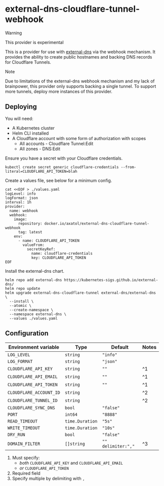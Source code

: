 # external-dns-cloudflare-tunnel-webhook

> [!WARNING]
> This provider is experimental

This is a provider for use with [external-dns](https://github.com/kubernetes-sigs/external-dns) via the webhook mechanism. It provides the ability to create public hostnames and backing DNS records for Cloudflare Tunnels.

> [!NOTE]
> Due to limitations of the external-dns webhook mechanism and my lack of brainpower, this provider only supports backing a single tunnel. To support more tunnels, deploy more instances of this provider.

## Deploying

You will need:

- A Kubernetes cluster
- Helm CLI installed
- A Cloudflare account with some form of authorization with scopes
  - All accounts - Cloudflare Tunnel:Edit
  - All zones - DNS:Edit

Ensure you have a secret with your Cloudflare credentials.

```shell
kubectl create secret generic cloudflare-credentials --from-literal=CLOUDFLARE_API_TOKEN=blah
```

Create a values file, see below for a minimum config.

```shell
cat <<EOF > ./values.yaml
logLevel: info
logFormat: json
interval: 1h
provider:
  name: webhook
  webhook:
    image:
      repository: docker.io/axatol/external-dns-cloudflare-tunnel-webhook
      tag: latest
    env:
      - name: CLOUDFLARE_API_TOKEN
        valueFrom:
          secretKeyRef:
            name: cloudflare-credentials
            key: CLOUDFLARE_API_TOKEN
EOF
```

Install the external-dns chart.

```shell
helm repo add external-dns https://kubernetes-sigs.github.io/external-dns/
helm repo update
helm upgrade external-dns-cloudflare-tunnel external-dns/external-dns \
  --install \
  --atomic \
  --create-namespace \
  --namespace external-dns \
  --values ./values.yaml
```

## Configuration

| Environment variable    | Type            | Default            | Notes |
| ----------------------- | --------------- | ------------------ | ----- |
| `LOG_LEVEL`             | `string`        | `"info"`           |       |
| `LOG_FORMAT`            | `string`        | `"json"`           |       |
| `CLOUDFLARE_API_KEY`    | `string`        | `""`               | ^1    |
| `CLOUDFLARE_API_EMAIL`  | `string`        | `""`               | ^1    |
| `CLOUDFLARE_API_TOKEN`  | `string`        | `""`               | ^1    |
| `CLOUDFLARE_ACCOUNT_ID` | `string`        |                    | ^2    |
| `CLOUDFLARE_TUNNEL_ID`  | `string`        |                    | ^2    |
| `CLOUDFLARE_SYNC_DNS`   | `bool`          | `"false"`          |       |
| `PORT`                  | `int64`         | `"8888"`           |       |
| `READ_TIMEOUT`          | `time.Duration` | `"5s"`             |       |
| `WRITE_TIMEOUT`         | `time.Duration` | `"10s"`            |       |
| `DRY_RUN`               | `bool`          | `"false"`          |       |
| `DOMAIN_FILTER`         | `[]string`      | `"" delimiter:","` | ^3    |

1. Must specify:
   - _both_ `CLOUDFLARE_API_KEY` and `CLOUDFLARE_API_EMAIL`
   - _or_ `CLOUDFLARE_API_TOKEN`
2. Required field
3. Specify multiple by delimiting with `,`
